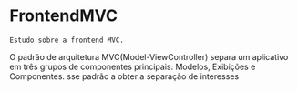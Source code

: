 # FrontendMVC
`Estudo sobre a frontend MVC.`

O padrão de arquitetura MVC(Model-ViewController) separa um aplicativo em três grupos de componentes principais: Modelos, Exibições e Componentes. sse padrão a obter a separação de interesses 


